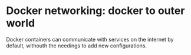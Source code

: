 # Docker networking: docker to outer world

Docker containers can communicate with services on the internet by default,
withouth the needings to add new configurations.
